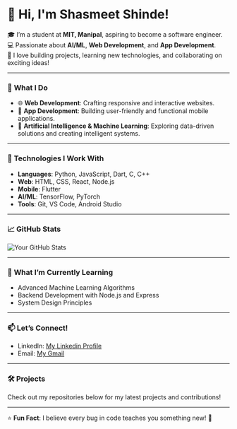 # 👋 Hi, I'm Shasmeet Shinde!

🎓 I’m a student at **MIT, Manipal**, aspiring to become a software engineer.  
💻 Passionate about **AI/ML**, **Web Development**, and **App Development**.  
🚀 I love building projects, learning new technologies, and collaborating on exciting ideas!

---

### 🌟 **What I Do**
- 🌐 **Web Development**: Crafting responsive and interactive websites.
- 📱 **App Development**: Building user-friendly and functional mobile applications.
- 🤖 **Artificial Intelligence & Machine Learning**: Exploring data-driven solutions and creating intelligent systems.

---

### 🔧 **Technologies I Work With**
- **Languages**: Python, JavaScript, Dart, C, C++
- **Web**: HTML, CSS, React, Node.js
- **Mobile**: Flutter
- **AI/ML**: TensorFlow, PyTorch
- **Tools**: Git, VS Code, Android Studio

---

### 📈 **GitHub Stats**
![Your GitHub Stats](https://github-readme-stats.vercel.app/api?username=DarkkReaper007&show_icons=true&theme=radical)

---

### 🌱 **What I’m Currently Learning**
- Advanced Machine Learning Algorithms
- Backend Development with Node.js and Express
- System Design Principles

---

### 📫 **Let’s Connect!**
- LinkedIn: [My Linkedin Profile](www.linkedin.com/in/shasmeetshinde)
- Email: [My Gmail](mailto:shasmeet.shasmeet@gmail.com)

---

### 🛠️ **Projects**
Check out my repositories below for my latest projects and contributions!

---

⭐ **Fun Fact**: I believe every bug in code teaches you something new! 🐛
